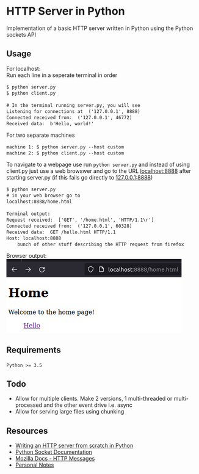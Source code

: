 # HTTP Server in Python
Implementation of a basic HTTP server written in Python using the Python sockets API

## Usage
For localhost:  
Run each line in a seperate terminal in order
```
$ python server.py
$ python client.py

# In the terminal running server.py, you will see
Listening for connections at  ('127.0.0.1', 8888)
Connected received from:  ('127.0.0.1', 46772)
Received data:  b'Hello, world!'
```
  
For two separate machines  
```
machine 1: $ python server.py --host custom
machine 2: $ python client.py --host custom
```

To navigate to a webpage use run `python server.py` and instead of using client.py just use a web browswer and go to the URL [localhost:8888](localhost:8888) after starting server.py (if this fails go directly to [127.0.0.1:8888](127.0.0.1))
```
$ python server.py
# in your web browser go to
localhost:8888/home.html

Terminal output:
Request received:  ['GET', '/home.html', 'HTTP/1.1\r']
Connected received from:  ('127.0.0.1', 60328)
Received data:  GET /hello.html HTTP/1.1
Host: localhost:8888
    bunch of other stuff describing the HTTP request from firefox
```
Browser output:  
![image](../img/homepage.png)

## Requirements
`Python >= 3.5`
  
## Todo
- Allow for multiple clients. Make 2 versions, 1 multi-threaded or multi-processed and the other event drive i.e. async
- Allow for serving large files using chunking

## Resources
* [Writing an HTTP server from scratch in Python](https://bhch.github.io/posts/2017/11/writing-an-http-server-from-scratch/)
* [Python Socket Documentation](https://docs.python.org/3/library/socket.html)
* [Mozilla Docs - HTTP Messages](https://developer.mozilla.org/en-US/docs/Web/HTTP/Messages)
* [Personal Notes](https://personalmicrosoftsoftware0-my.sharepoint.com/:w:/g/personal/hershey890_personalmicrosoftsoftware_ucla_edu/EQhKXeENeG5Cod4ZIlfMYlABsHXum5AN2TOlnL__zyaLOg?e=QBQX6d)